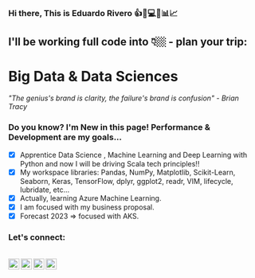 ### Hi there, This is Eduardo Rivero :+1::rocket::computer::pushpin::bar_chart::chart_with_upwards_trend:

## I'll be working full code into 👇🏼 - plan your trip:

# Big Data & Data Sciences

*"The genius's brand is clarity, the failure's brand is confusion" - Brian Tracy*

 ### Do you know? I'm New in this page! Performance & Development are my goals...

- [X] Apprentice Data Science , Machine Learning and Deep Learning with Python and now I will be driving Scala tech principles!!
- [X] My workspace libraries: Pandas, NumPy, Matplotlib, Scikit-Learn, Seaborn, Keras, TensorFlow, dplyr, ggplot2, readr, VIM, lifecycle, lubridate, etc...
- [X] Actually, learning Azure Machine Learning.
- [X] I am focused with my business proposal.
- [X] Forecast 2023 => focused with AKS.

### Let's connect:

<br>
<a href="https://www.linkedin.com/in/reduardoj/">
  <img align="left" alt="LinkedIn" width="22px" src="https://cdn.jsdelivr.net/npm/simple-icons@v3/icons/linkedin.svg" />
 </a>
 <a href="https://www.instagram.com/reduardoj/?hl=es">
  <img align="left" alt="Instagram" width="22px" src="https://cdn.jsdelivr.net/npm/simple-icons@v3/icons/instagram.svg" />
 </a>
 <a href="https://www.twitter.com/EduardoR1105">
  <img align="left" alt="Twitter" width="22px" src="https://www.allspreadsheet.com/wp-content/uploads/2023/10/X-icon.svg" />
 </a>
  </a>
  <a href="https://www.tiktok.com/@allspreadsheet">
  <img align="left" alt="mail" width="22px" src="https://cdn.jsdelivr.net/npm/simple-icons@3.13.0/icons/tiktok.svg" />
 </a>
 <p><a href="mailto:?to=reduardoj@hotmail.com&subject=Example%20Subject%20Line&body=Example%20Body%20Contents">
 </br>
